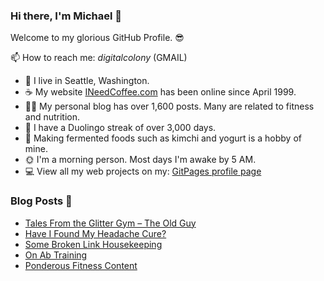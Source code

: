 ### Hi there, I'm Michael 👋

Welcome to my glorious GitHub Profile. 😎

📫 How to reach me: _digitalcolony_ (GMAIL)

- 🌳 I live in Seattle, Washington.
- ☕ My website [INeedCoffee.com](https://ineedcoffee.com) has been online since April 1999.
- 💪🏼 My personal blog has over 1,600 posts. Many are related to fitness and nutrition.
- 🍎 I have a Duolingo streak of over 3,000 days.
- 🥕 Making fermented foods such as kimchi and yogurt is a hobby of mine.
- 🌞 I'm a morning person. Most days I'm awake by 5 AM.
- 💻 View all my web projects on my: [GitPages profile page](https://digitalcolony.github.io/)

### Blog Posts 📝

<!-- BLOG-POST-LIST:START -->

- [Tales From the Glitter Gym – The Old Guy](https://criticalmas.org/2024/03/tales-from-the-glitter-gym-the-old-guy/)
- [Have I Found My Headache Cure?](https://criticalmas.org/2024/02/have-i-found-my-headache-cure/)
- [Some Broken Link Housekeeping](https://criticalmas.org/2024/02/some-broken-link-housekeeping/)
- [On Ab Training](https://criticalmas.org/2024/02/on-ab-training/)
- [Ponderous Fitness Content](https://criticalmas.org/2024/01/ponderous-fitness-content/)
<!-- BLOG-POST-LIST:END -->
